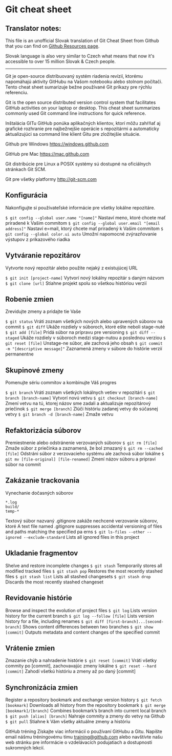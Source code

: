 # Git cheat sheet

## Translator notes:

This file is an unofficial Slovak translation of Git Cheat Sheet from Github that you can find on [Github Resources page](https://services.github.com/resources/).

Slovak language is also very similar to Czech what means that now it's accessible to over 15 million Slovak & Czech people.

---

Git je open-source distribuovaný systém riadenia revízií, ktorému napomáhajú aktivity GitHubu na Vašom notebooku alebo stolnom počítači. Tento cheat sheet sumarizuje bežne používané Git príkazy pre rýchlu referenciu.

Git is the open source distributed version control system that facilitates GitHub activities on your laptop or desktop. This cheat sheet summarizes commonly used Git command line instructions for quick reference.

Inštalácia GITu
GitHub ponúka aplikačných klientov, ktorí môžu zahŕňať aj grafické rozhranie pre najbežnejšie operácie s repozitármi a automaticky aktualizujúci sa command line klient Gitu pre zložitejšie situácie.

Github pre Windows
https://windows.github.com

GitHub pre Mac
https://mac.github.com

Git distribúcie pre Linux a POSIX systémy sú dostupné na oficiálnych stránkach Git SCM.

Git pre všetky platformy
http://git-scm.com

## Konfigurácia
Nakonfigujte si používateľské informácie pre všetky lokálne repozitáre.

`$ git config --global user.name "[name]"`
Nastaví meno, ktoré chcete mať priradené k Vašim commitom
`$ git config --global user.email "[email address]"`
Nastaví e=mail, ktorý chcete mať priradený k Vašim commitom
`$ git config --global color.ui auto`
Umožní napomocné zvýrazňovanie výstupov z príkazového riadka

## Vytváranie repozitárov
Vytvorte nový repozitár alebo použite nejaký z existujúcej URL

`$ git init [project-name]`
Vytvorí nový lokálny repozitár s daným názvom
`$ git clone [url]`
Stiahne projekt spolu so všetkou históriou verzií

## Robenie zmien
Zrevidujte zmeny a pridajte tie Vaše

`$ git status`
Vráti zoznam všetkých nových alebo upravených súborov na commit
`$ git diff`
Ukáže rozdiely v súboroch, ktoré ešte neboli stage-nuté
`$ git add [file]`
Pridá súbor na prípravu pre versioning
`$ git diff --staged`
Ukáže rozdiely v súboroch medzi stage-nutou a poslednou verziou
`$ git reset [file]`
Unstage-ne súbor, ale zachová jeho obsah
`$ git commit -m "[descriptive message]"`
Zaznamená zmeny v súbore do histórie verzií permanentne

## Skupinové zmeny
Pomenujte sériu commitov a kombinujte Váš progres

`$ git branch`
Vráti zoznam všetkých lokálnych vetiev v repozitári
`$ git branch [branch-name]`
Vytvorí novú vetvu
`$ git checkout [branch-name]`
Zmení vetvu na tú, ktorej názov sme zadali a aktualizuje repozitárový priečinok
`$ git merge [branch]`
Zlúči históriu zadanej vetvy do súčasnej vetvy
`$ git branch -d [branch-name]`
Zmaže vetvu

## Refaktorizácia súborov
Premiestnenie alebo odstránenie verzovaných súborov
`$ git rm [file]`
Zmaže súbor z priečinka a zaznamená, že bol zmazaný
`$ git rm --cached [file]`
Odstráni súbor z verzovacieho systému ale zachová súbor lokálne
`$ git mv [file-original] [file-renamed]`
Zmení názov súboru a pripraví súbor na commit

## Zakázanie trackovania
Vynechanie dočasných súborov
```
*.log
build/
temp-*
```
Textový súbor nazvaný .gitignore zakáže nechcené verzovanie súborov, ktoré
A text file named .gitignore suppresses accidental versioning of files and paths matching the specified pa erns
`$ git ls-files --other --ignored --exclude-standard`
Lists all ignored files in this project

## Ukladanie fragmentov
Shelve and restore incomplete changes
`$ git stash`
Temporarily stores all modified tracked files
`$ git stash pop`
Restores the most recently stashed files
`$ git stash list`
Lists all stashed changesets
`$ git stash drop`
Discards the most recently stashed changeset

## Revidovanie histórie
Browse and inspect the evolution of project files
`$ git log`
Lists version history for the current branch
`$ git log --follow [file]`
Lists version history for a file, including renames
`$ git diff [first-branch]...[second-branch]`
Shows content differences between two branches
`$ git show [commit]`
Outputs metadata and content changes of the specified commit

## Vrátenie zmien
Zmazanie chýb a nahradenie histórie
`$ git reset [commit]`
Vráti všetky commity po [commit], zachovavajúc zmeny lokálne
`$ git reset --hard [commit]`
Zahodí všetkú históriu a zmeny až po daný [commit]

## Synchronizácia zmien
Register a repository bookmark and exchange version history
`$ git fetch [bookmark]`
Downloads all history from the repository bookmark
`$ git merge [bookmark]/[branch]`
Combines bookmark’s branch into current local branch
`$ git push [alias] [branch]`
Nahraje commity a zmeny do vetvy na Github
`$ git pull`
Stiahne k Vám všetky aktuálne zmeny a históriu

GitHub tréning
Získajte viac informácií o používaní GitHubu a Gitu. Napíšte email nášmu tréningovému tímu training@github.com alebo navštívte našu web stránku pre informácie o vzdelávacích podujatiach a dostupnosti sukromných lekcií.
